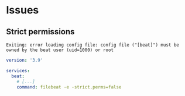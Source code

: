 # Issues

## Strict permissions

```log
Exiting: error loading config file: config file ("[beat]") must be owned by the beat user (uid=1000) or root
```

```yml
version: '3.9'

services:
  beat:
    # [...]
    command: filebeat -e -strict.perms=false
```
